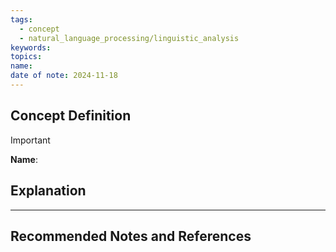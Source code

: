 ```yaml
---
tags:
  - concept
  - natural_language_processing/linguistic_analysis
keywords: 
topics: 
name: 
date of note: 2024-11-18
---
```


## Concept Definition

>[!important]
>**Name**: 



## Explanation





-----------
##  Recommended Notes and References


